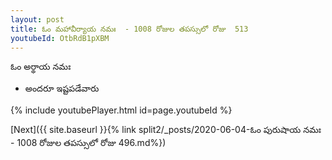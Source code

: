 ```yaml
---
layout: post
title: ఓం మహావీర్యాయ నమః  - 1008 రోజుల తపస్సులో రోజు  513
youtubeId: OtbRdB1pXBM
---
```

 
 
 ఓం అర్థాయ నమః  
 
 -  అందరూ ఇష్టపడేవారు 
 
  
 
  
 
 
 
 
 
 


{% include youtubePlayer.html id=page.youtubeId %}
 
[Next]({{ site.baseurl }}{% link  split2/_posts/2020-06-04-ఓం పురుషాయ నమః  - 1008 రోజుల తపస్సులో రోజు  496.md%})
 
